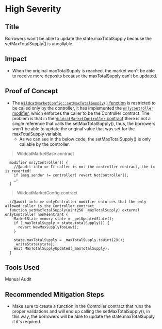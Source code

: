 # High Severity

## Title
Borrowers won't be able to update the state.maxTotalSupply because the setMaxTotalSupply() is uncallable

## Impact
- When the original maxTotalSupply is reached, the market won't be able to receive more deposits because the maxTotalSupply can't be updated.

## Proof of Concept
- The [`WildcatMarketConfig::setMaxTotalSupply()` function](https://github.com/code-423n4/2023-10-wildcat/blob/main/src/market/WildcatMarketConfig.sol#L134-L144) is restricted to be called only by the controller, it has implemented the [`onlyController` modifier](https://github.com/code-423n4/2023-10-wildcat/blob/main/src/market/WildcatMarketBase.sol#L136-L139), which enforces the caller to be the Controller contract. The problem is that in the [`WildcatMarketController` contract](https://github.com/code-423n4/2023-10-wildcat/blob/main/src/WildcatMarketController.sol) there is not a single reference that calls the setMaxTotalSupply(), thus, the borrowers won't be able to update the original value that was set for the maxTotalSupply variable.
    - As we can see in the below code, the setMaxTotalSupply() is only callable by the controller.

> WildcatMarketBase contract
```solidity
  modifier onlyController() {
    //@audit-info => If caller is not the controller contract, the tx is reverted!
    if (msg.sender != controller) revert NotController();
    _;
  }
```

> WildcatMarketConfig contract
```solidity
  //@audit-info => onlyController modifier enforces that the only allowed caller is the Controller contract
  function setMaxTotalSupply(uint256 _maxTotalSupply) external onlyController nonReentrant {
    MarketState memory state = _getUpdatedState();
    if (_maxTotalSupply < state.totalSupply()) {
      revert NewMaxSupplyTooLow();
    }

    state.maxTotalSupply = _maxTotalSupply.toUint128();
    _writeState(state);
    emit MaxTotalSupplyUpdated(_maxTotalSupply);
  }
```

## Tools Used
Manual Audit

## Recommended Mitigation Steps
- Make sure to create a function in the Controller contract that runs the proper validations and will end up calling the setMaxTotalSupply(), in this way, the borrowers will be able to update the state.maxTotalSupply if it's required.